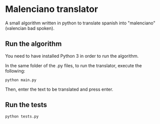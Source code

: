 # Malenciano translator

A small algorithm written in python to translate spanish into "malenciano" (valencian bad spoken).

## Run the algorithm

You need to have installed Python 3 in order to run the algorithm.

In the same folder of the .py files, to run the translator, execute the following:

```
python main.py
```

Then, enter the text to be translated and press enter.

## Run the tests

```
python tests.py
```

